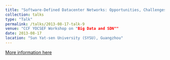 ```yaml
---
title: "Software-Defined Datacenter Networks: Opportunities, Challenges and Practice"
collection: talks
type: "Talk"
permalink: /talks/2013-08-17-talk-9
venue: "CCF YOCSEF Workshop on "Big Data and SDN""
date: 2013-08-17
location: "Sun Yat-sen University (SYSU), Guangzhou"
---
```


[More information here](http://www.yocsef.org.cn/sites/yocweb/guangzhou.jsp?contentId=2754751753493)
